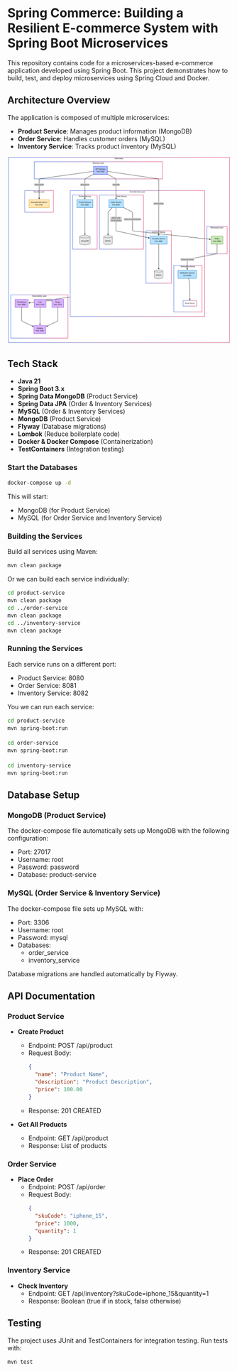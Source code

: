 # Spring Commerce: Building a Resilient E-commerce System with Spring Boot Microservices

This repository contains code for a microservices-based e-commerce application developed using Spring Boot. This project demonstrates how to build, test, and deploy microservices using Spring Cloud and Docker.

## Architecture Overview

The application is composed of multiple microservices:

- **Product Service**: Manages product information (MongoDB)
- **Order Service**: Handles customer orders (MySQL)
- **Inventory Service**: Tracks product inventory (MySQL)

![Architecture Overview](https://raw.githubusercontent.com/rahult18/springcommerce/main/project_architecture.png)

## Tech Stack

- **Java 21**
- **Spring Boot 3.x**
- **Spring Data MongoDB** (Product Service)
- **Spring Data JPA** (Order & Inventory Services)
- **MySQL** (Order & Inventory Services)
- **MongoDB** (Product Service)
- **Flyway** (Database migrations)
- **Lombok** (Reduce boilerplate code)
- **Docker & Docker Compose** (Containerization)
- **TestContainers** (Integration testing)

### Start the Databases

```bash
docker-compose up -d
```

This will start:
- MongoDB (for Product Service)
- MySQL (for Order Service and Inventory Service)

### Building the Services

Build all services using Maven:

```bash
mvn clean package
```

Or we can build each service individually:

```bash
cd product-service
mvn clean package
cd ../order-service
mvn clean package
cd ../inventory-service
mvn clean package
```

### Running the Services

Each service runs on a different port:

- Product Service: 8080
- Order Service: 8081
- Inventory Service: 8082

You we can run each service:

```bash
cd product-service
mvn spring-boot:run

cd order-service
mvn spring-boot:run

cd inventory-service
mvn spring-boot:run
```

## Database Setup

### MongoDB (Product Service)

The docker-compose file automatically sets up MongoDB with the following configuration:
- Port: 27017
- Username: root
- Password: password
- Database: product-service

### MySQL (Order Service & Inventory Service)

The docker-compose file sets up MySQL with:
- Port: 3306
- Username: root
- Password: mysql
- Databases: 
  - order_service
  - inventory_service

Database migrations are handled automatically by Flyway.

## API Documentation

### Product Service

- **Create Product**
  - Endpoint: POST /api/product
  - Request Body:
    ```json
    {
      "name": "Product Name",
      "description": "Product Description",
      "price": 100.00
    }
    ```
  - Response: 201 CREATED

- **Get All Products**
  - Endpoint: GET /api/product
  - Response: List of products

### Order Service

- **Place Order**
  - Endpoint: POST /api/order
  - Request Body:
    ```json
    {
      "skuCode": "iphone_15",
      "price": 1000,
      "quantity": 1
    }
    ```
  - Response: 201 CREATED

### Inventory Service

- **Check Inventory**
  - Endpoint: GET /api/inventory?skuCode=iphone_15&quantity=1
  - Response: Boolean (true if in stock, false otherwise)

## Testing

The project uses JUnit and TestContainers for integration testing. Run tests with:

```bash
mvn test
```
